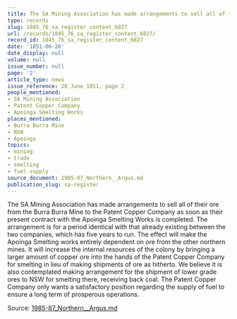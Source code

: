```yaml
---
title: The SA Mining Association has made arrangements to sell all of their ore...
type: records
slug: 1845_76_sa_register_content_6827
url: /records/1845_76_sa_register_content_6827/
record_id: 1845_76_sa_register_content_6827
date: '1851-06-28'
date_display: null
volume: null
issue_number: null
page: '2'
article_type: news
issue_reference: 28 June 1851, page 2
people_mentioned:
- SA Mining Association
- Patent Copper Company
- Apoinga Smelting Works
places_mentioned:
- Burra Burra Mine
- NSW
- Apoinga
topics:
- mining
- trade
- smelting
- fuel supply
source_document: 1985-87_Northern__Argus.md
publication_slug: sa-register
---
```


The SA Mining Association has made arrangements to sell all of their ore from the Burra Burra Mine to the Patent Copper Company as soon as their present contract with the Apoinga Smelting Works is completed.  The arrangement is for a period identical with that already existing between the two companies, which has five years to run.  The effect will make the Apoinga Smelting works entirely dependent on ore from the other northern mines.  It will increase the internal resources of the colony by bringing a larger amount of copper ore into the hands of the Patent Copper Company for smelting in lieu of making shipments of ore as hitherto.  We believe it is also contemplated making arrangement for the shipment of lower grade ores to NSW for smelting there, receiving back coal.  The Patent Copper Company only wants a satisfactory position regarding the supply of fuel to ensure a long term of prosperous operations.

Source: [1985-87_Northern__Argus.md](/downloads/markdown/1985-87_Northern__Argus.md)
